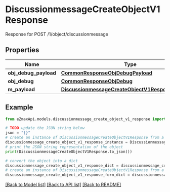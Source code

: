 # DiscussionmessageCreateObjectV1Response

Response for POST /1/object/discussionmessage

## Properties

Name | Type | Description | Notes
------------ | ------------- | ------------- | -------------
**obj_debug_payload** | [**CommonResponseObjDebugPayload**](CommonResponseObjDebugPayload.md) |  | 
**obj_debug** | [**CommonResponseObjDebug**](CommonResponseObjDebug.md) |  | [optional] 
**m_payload** | [**DiscussionmessageCreateObjectV1ResponseMPayload**](DiscussionmessageCreateObjectV1ResponseMPayload.md) |  | 

## Example

```python
from eZmaxApi.models.discussionmessage_create_object_v1_response import DiscussionmessageCreateObjectV1Response

# TODO update the JSON string below
json = "{}"
# create an instance of DiscussionmessageCreateObjectV1Response from a JSON string
discussionmessage_create_object_v1_response_instance = DiscussionmessageCreateObjectV1Response.from_json(json)
# print the JSON string representation of the object
print(DiscussionmessageCreateObjectV1Response.to_json())

# convert the object into a dict
discussionmessage_create_object_v1_response_dict = discussionmessage_create_object_v1_response_instance.to_dict()
# create an instance of DiscussionmessageCreateObjectV1Response from a dict
discussionmessage_create_object_v1_response_form_dict = discussionmessage_create_object_v1_response.from_dict(discussionmessage_create_object_v1_response_dict)
```
[[Back to Model list]](../README.md#documentation-for-models) [[Back to API list]](../README.md#documentation-for-api-endpoints) [[Back to README]](../README.md)


